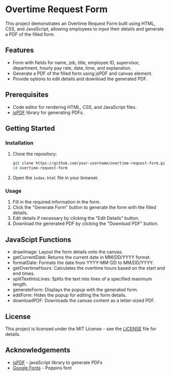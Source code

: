 # Overtime Request Form

This project demonstrates an Overtime Request Form bullt using HTML, CSS, and JavaScript, allowing employees to input their details and generate a PDF of the filled form.

## Features

- Form with fields for name, job, title, employee ID, supervisor, department, hourly pay rate, date, time, and explanation.
- Generate a PDF of the filled form using jsPDF and canvas element.
- Provide options to edit details and download the generated PDF.

## Prerequisites

- Code editor for rendering HTML, CSS, and JavaScript files.
- [jsPDF](https://github.com/parallax/jsPDF) library for generating PDFs.

## Getting Started

### Installation

1. Clone the repository:

   ```bash
   git clone https://github.com/your-username/overtime-request-form.git
   cd overtime-request-form
   ```

2. Open the `index.html` file in your browser.

### Usage

1. Fill in the required information in the form.
2. Click the "Generate Form" button to generate the form with the filled details.
3. Edit details if necessary by clicking the "Edit Details" button.
4. Download the generated PDF by clicking the "Download PDF" button.

## JavaScipt Functions

- drawImage: Layout the form details onto the canvas.
- getCurrentDate: Returns the current date in MM/DD/YYYY format.
- formatDate: Formats the date from YYYY-MM-DD to MM/DD/YYYY.
- getOvertimeHours: Calculates the overtime hours based on the start and end times.
- splitTextIntoLines: Splits the text into lines of a specified maximum length.
- generateForm: Displays the popup with the generated form.
- editForm: Hides the popup for editing the form details.
- downloadPDF: Downloads the canvas content as a letter-sized PDF.

## License

This project is licensed under the MIT License - see the [LICENSE](LICENSE.txt) file for details.

## Acknowledgements

- [jsPDF](https://github.com/parallax/jsPDF) - javaScript library to generate PDFs
- [Google Fonts](https://fonts.googleapis.com/css2?family=Poppins:wght@400;700&display=swap) - Poppins font
